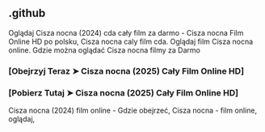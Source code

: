 ## .github

Oglądaj Cisza nocna (2024) cda cały film za darmo - Cisza nocna Film Online HD po polsku, Cisza nocna caly film cda. Oglądaj film Cisza nocna online. Gdzie można oglądać Cisza nocna filmy za Darmo

### [Obejrzyj Teraz ➤ Cisza nocna (2025) Cały Film Online HD]

### [Pobierz Tutaj ➤ Cisza nocna (2025) Cały Film Online HD]

Cisza nocna (2024) film online -  Gdzie obejrzeć, Cisza nocna - film online, oglądaj, 

